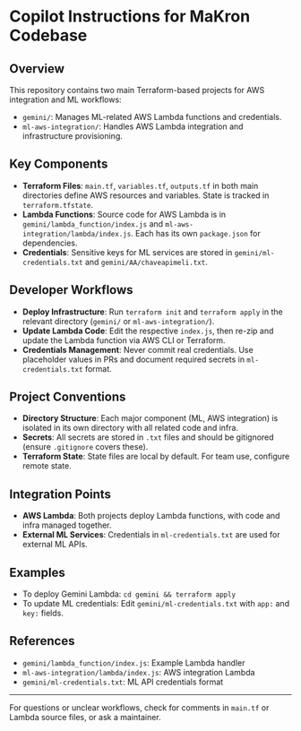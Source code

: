 # Copilot Instructions for MaKron Codebase

## Overview
This repository contains two main Terraform-based projects for AWS integration and ML workflows:
- `gemini/`: Manages ML-related AWS Lambda functions and credentials.
- `ml-aws-integration/`: Handles AWS Lambda integration and infrastructure provisioning.

## Key Components
- **Terraform Files**: `main.tf`, `variables.tf`, `outputs.tf` in both main directories define AWS resources and variables. State is tracked in `terraform.tfstate`.
- **Lambda Functions**: Source code for AWS Lambda is in `gemini/lambda_function/index.js` and `ml-aws-integration/lambda/index.js`. Each has its own `package.json` for dependencies.
- **Credentials**: Sensitive keys for ML services are stored in `gemini/ml-credentials.txt` and `gemini/AA/chaveapimeli.txt`.

## Developer Workflows
- **Deploy Infrastructure**: Run `terraform init` and `terraform apply` in the relevant directory (`gemini/` or `ml-aws-integration/`).
- **Update Lambda Code**: Edit the respective `index.js`, then re-zip and update the Lambda function via AWS CLI or Terraform.
- **Credentials Management**: Never commit real credentials. Use placeholder values in PRs and document required secrets in `ml-credentials.txt` format.

## Project Conventions
- **Directory Structure**: Each major component (ML, AWS integration) is isolated in its own directory with all related code and infra.
- **Secrets**: All secrets are stored in `.txt` files and should be gitignored (ensure `.gitignore` covers these).
- **Terraform State**: State files are local by default. For team use, configure remote state.

## Integration Points
- **AWS Lambda**: Both projects deploy Lambda functions, with code and infra managed together.
- **External ML Services**: Credentials in `ml-credentials.txt` are used for external ML APIs.

## Examples
- To deploy Gemini Lambda: `cd gemini && terraform apply`
- To update ML credentials: Edit `gemini/ml-credentials.txt` with `app:` and `key:` fields.

## References
- `gemini/lambda_function/index.js`: Example Lambda handler
- `ml-aws-integration/lambda/index.js`: AWS integration Lambda
- `gemini/ml-credentials.txt`: ML API credentials format

---

For questions or unclear workflows, check for comments in `main.tf` or Lambda source files, or ask a maintainer.
